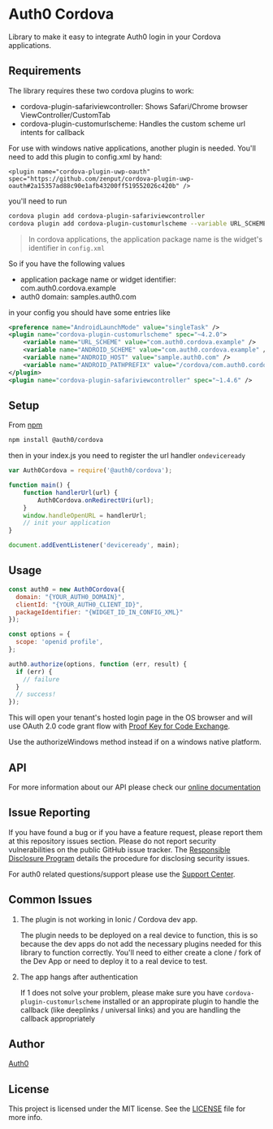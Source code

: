 # Auth0 Cordova

Library to make it easy to integrate Auth0 login in your Cordova applications.

## Requirements

The library requires these two cordova plugins to work:

- cordova-plugin-safariviewcontroller: Shows Safari/Chrome browser ViewController/CustomTab
- cordova-plugin-customurlscheme: Handles the custom scheme url intents for callback

For use with windows native applications, another plugin is needed.
You'll need to add this plugin to config.xml by hand:
```
<plugin name="cordova-plugin-uwp-oauth" spec="https://github.com/zenput/cordova-plugin-uwp-oauth#2a15357ad88c90e1afb43200ff519552026c420b" />
```


you'll need to run

```bash
cordova plugin add cordova-plugin-safariviewcontroller
cordova plugin add cordova-plugin-customurlscheme --variable URL_SCHEME={application package name} --variable ANDROID_SCHEME={application package name} --variable ANDROID_HOST={auth0 domain} --variable ANDROID_PATHPREFIX=/cordova/{application package name}/callback
```

> In cordova applications, the application package name is the widget's identifier in `config.xml`

So if you have the following values

* application package name or widget identifier: com.auth0.cordova.example
* auth0 domain: samples.auth0.com

in your config you should have some entries like

```xml
<preference name="AndroidLaunchMode" value="singleTask" />
<plugin name="cordova-plugin-customurlscheme" spec="~4.2.0">
    <variable name="URL_SCHEME" value="com.auth0.cordova.example" />
    <variable name="ANDROID_SCHEME" value="com.auth0.cordova.example" />
    <variable name="ANDROID_HOST" value="sample.auth0.com" />
    <variable name="ANDROID_PATHPREFIX" value="/cordova/com.auth0.cordova.example/callback" />
</plugin>
<plugin name="cordova-plugin-safariviewcontroller" spec="~1.4.6" />
```

## Setup

From [npm](https://npmjs.org)

```sh
npm install @auth0/cordova
```

then in your index.js you need to register the url handler `ondeviceready`

```js
var Auth0Cordova = require('@auth0/cordova');

function main() {
    function handlerUrl(url) {
        Auth0Cordova.onRedirectUri(url);
    }
    window.handleOpenURL = handlerUrl;
    // init your application
}

document.addEventListener('deviceready', main);
```

## Usage

```js
const auth0 = new Auth0Cordova({
  domain: "{YOUR_AUTH0_DOMAIN}",
  clientId: "{YOUR_AUTH0_CLIENT_ID}",
  packageIdentifier: "{WIDGET_ID_IN_CONFIG_XML}"
});

const options = {
  scope: 'openid profile',
};

auth0.authorize(options, function (err, result) {
  if (err) {
    // failure
  }
  // success!
});
```

This will open your tenant's hosted login page in the OS browser and will use OAuth 2.0 code grant flow with [Proof Key for Code Exchange](https://tools.ietf.org/html/rfc7636).

Use the authorizeWindows method instead if on a windows native platform.

## API

For more information about our API please check our [online documentation](https://auth0.github.io/auth0-cordova/)

## Issue Reporting

If you have found a bug or if you have a feature request, please report them at this repository issues section. Please do not report security vulnerabilities on the public GitHub issue tracker. The [Responsible Disclosure Program](https://auth0.com/whitehat) details the procedure for disclosing security issues.

For auth0 related questions/support please use the [Support Center](https://support.auth0.com).

## Common Issues

1. The plugin is not working in Ionic / Cordova dev app. 

   The plugin needs to be deployed on a real device to function, this is so because the dev apps do not add the necessary plugins needed for this library to function correctly. You'll need to either create a clone / fork of the Dev App or need to deploy it to a real device to test. 

2. The app hangs after authentication 

   If 1 does not solve your problem, please make sure you have `cordova-plugin-customurlscheme` installed or an appropirate plugin to handle the callback (like deeplinks / universal links) and you are handling the callback appropriately


## Author

[Auth0](auth0.com)

## License

This project is licensed under the MIT license. See the [LICENSE](LICENSE.txt) file for more info.
